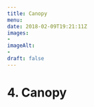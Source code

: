 ```yaml
---
title: Canopy
menu: 
date: 2018-02-09T19:21:11Z
images: 
- 
imageAlt: 
- 
draft: false
---
```


# 4. Canopy
